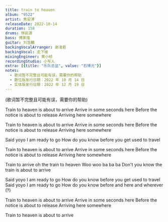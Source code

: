 ```yaml
---
title: train to heaven
album: "9522"
artist: 焦安溥
releaseDate: 2022-10-14
duration: 158
drums: 林前源
bass: 傅家煌
guitar: 刘哲麟
backingVocalArranger: 谢凌君
backingVocal: 走下坡
mixingEngineer: 黄小桢
recordingStudio: 小写人
extra: [{title: "乐队总监", value: "石博元"}]
notes:
  - 歌词暂不完整且可能有误，需要你的帮助
  - 数位版发行日期：2022 年 10 月 14 日
  - 实体版发行日期：2022 年 12 月 19 日
---
```

(歌词暂不完整且可能有误，需要你的帮助)

Train to heaven is about to arrive
Arrive in some seconds here
Before the notice is about to release
Arriving here somewhere

Train to heaven is about to arrive
Arrive in some seconds here
Before the notice is about to release
Arriving here somewhere

Said yoyo I am ready to go
How do you know before you get used to travel

Train to heaven is about to arrive
Arrive in some seconds here
Before the notice is about to release
Arriving here somewhere

Train to arrive oh the train to heaven
Woo woo ba ba ba
Don't you know the train is about to arrive

Said yoyo I am ready to go
How do you know before you get used to travel
Said yoyo I am ready to go
How do you know before and here and wherever (?)

Train to heaven is about to arrive
Arrive in some seconds here
Before the notice is about to release
Arriving here somewhere

Train to heaven is about to arrive
